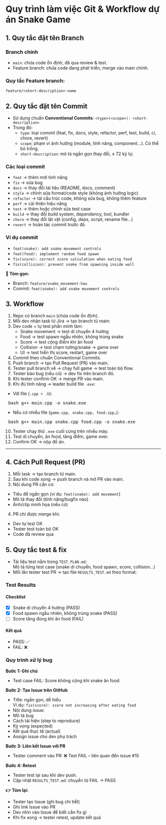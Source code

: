 # Quy trình làm việc Git & Workflow dự án Snake Game

## 1. Quy tắc đặt tên Branch

### Branch chính
- `main`: chứa code ổn định, đã qua review & test.
- Feature branch: chứa code đang phát triển, merge vào main chính.

### Quy tắc Feature branch:
`feature/<short-description>-name`

## 2. Quy tắc đặt tên Commit
- Sử dụng chuẩn **Conventional Commits**:
`<type>(<scope>): <short-description>`
- Trong đó:
  - `type`: loại commit (feat, fix, docs, style, refactor, perf, test, build, ci, chore, revert)
  - `scope`: phạm vi ảnh hưởng (module, tính năng, component…). Có thể bỏ trống.
  - `short-description`: mô tả ngắn gọn thay đổi, ≤ 72 ký tự.

### Các loại commit
- `feat` → thêm mới tính năng
- `fix` → sửa bug
- `docs` → thay đổi tài liệu (README, docs, comment)
- `style` → chỉnh sửa format/code style (không ảnh hưởng logic)
- `refactor` → tái cấu trúc code, không sửa bug, không thêm feature
- `perf` → cải thiện hiệu năng
- `test` → thêm hoặc chỉnh sửa test case
- `build` → thay đổi build system, dependency, tool, bundler
- `chore` → thay đổi lặt vặt (config, deps, script, rename file…)
- `revert` → hoàn tác commit trước đó

### Ví dụ commit
- `feat(snake): add snake movement controls`
- `feat(food): implement random food spawn`
- `fix(score): correct score calculation when eating food`
- `fix(collision): prevent snake from spawning inside wall`

**📌 Tóm gọn:**  
- Branch: `feature/snake_movement-hau`  
- Commit: `feat(snake): add snake movement controls`

## 3. Workflow

1. Repo có branch `main` (chứa code ổn định).  
2. Mỗi dev nhận task từ Jira → tạo branch từ main:
3. Dev code + tự test phần mình làm:
   - Snake movement → test di chuyển 4 hướng
   - Food → test spawn ngẫu nhiên, không trùng snake
   - Score → test cộng điểm khi ăn food
   - Collision → test chạm tường/snake → game over
   - UI → test hiển thị score, restart, game over
4. Commit theo chuẩn Conventional Commits.
5. Push branch → tạo Pull Request (PR) vào main.
6. Tester pull branch về → chạy full game → test toàn bộ flow.
7. Tester báo bug (nếu có) → dev fix trên branch đó.
8. Khi tester confirm OK → merge PR vào main.
9. Khi đủ tính năng → leader build file `.exe`:
- Với file (`.cpp + .h`):
<pre> bash g++ main.cpp -o snake.exe </pre>
- Nếu có nhiều file (`game.cpp, snake.cpp, food.cpp…`):
<pre> bash g++ main.cpp snake.cpp food.cpp -o snake.exe </pre>

10. Tester chạy thử `.exe` cuối cùng trên nhiều máy.
11. Test di chuyển, ăn food, tăng điểm, game over.
12. Confirm OK → nộp đồ án.

---

## 4. Cách Pull Request (PR)

1. Mỗi task → tạo branch từ main.
2. Sau khi code xong → push branch và mở PR vào main.
3. Nội dung PR cần có:
- Tiêu đề ngắn gọn (ví dụ: `feat(snake): add movement`)
- Mô tả thay đổi (tính năng/bugfix nào)
- Ảnh/clip minh họa (nếu có)
4. PR chỉ được merge khi:
- Dev tự test OK
- Tester test toàn bộ OK
- Code đã review qua

## 5. Quy tắc test & fix
- Tài liệu test nằm trong `TEST_PLAN.md`:  
Mô tả từng test case (snake di chuyển, food spawn, score, collision…)
- Mỗi lần tester test PR → tạo file `RESULTS_TEST.md` theo format:

### Test Results
#### Checklist
- [x] Snake di chuyển 4 hướng (PASS)
- [x] Food spawn ngẫu nhiên, không trùng snake (PASS)
- [ ] Score tăng đúng khi ăn food (FAIL)

#### Kết quả
- PASS: ✅
- FAIL: ❌

### Quy trình xử lý bug

**Bước 1: Ghi chú**  
- Test case FAIL: Score không cộng khi snake ăn food.

**Bước 2: Tạo Issue trên GitHub**  
- Title: ngắn gọn, dễ hiểu  
Ví dụ: `fix(score): score not increasing after eating food`  
- Nội dung issue:
- Mô tả bug
- Cách tái hiện (step to reproduce)
- Kỳ vọng (expected)
- Kết quả thực tế (actual)
- Assign issue cho dev phụ trách

**Bước 3: Liên kết Issue với PR**  
- Tester comment vào PR: ❌ Test FAIL – liên quan đến issue #15

**Bước 4: Retest**  
- Tester test lại sau khi dev push.  
- Cập nhật `RESULTS_TEST.md`: chuyển từ FAIL → PASS

**👉 Tóm lại:**  
- Tester tạo Issue (ghi bug chi tiết)  
- Ghi link Issue vào PR  
- Dev nhìn vào Issue để biết cần fix gì  
- Khi fix xong → tester retest, update kết quả
